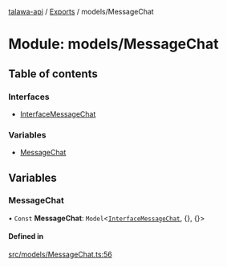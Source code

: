 [talawa-api](../README.md) / [Exports](../modules.md) / models/MessageChat

# Module: models/MessageChat

## Table of contents

### Interfaces

- [InterfaceMessageChat](../interfaces/models_MessageChat.InterfaceMessageChat.md)

### Variables

- [MessageChat](models_MessageChat.md#messagechat)

## Variables

### MessageChat

• `Const` **MessageChat**: `Model`\<[`InterfaceMessageChat`](../interfaces/models_MessageChat.InterfaceMessageChat.md), \{\}, \{\}\>

#### Defined in

[src/models/MessageChat.ts:56](https://github.com/PalisadoesFoundation/talawa-api/blob/515781e/src/models/MessageChat.ts#L56)
